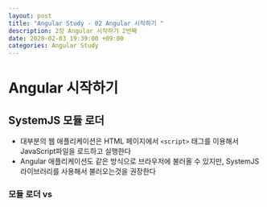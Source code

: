 ```yaml
---
layout: post
title: "Angular Study - 02 Angular 시작하기 "
description: 2장 Angular 시작하기 2번째
date: 2020-02-03 19:39:00 +09:00
categories: Angular Study
---
```





# Angular 시작하기

## SystemJS 모듈 로더

- 대부분의 웹 애플리케이션은 HTML 페이지에서 `<script>` 태그를 이용해서 JavaScript파일을 로드하고 실행한다
- Angular 애플리케이션도 같은 방식으로 브라우저에 불러올 수 있지만, SystemJS 라이브러리를 사용해서 불러오는것을 권장한다

### 모듈 로더 vs <script>태그
- `<script>`태그를 사용하는 방식의 문제점
    * 개발자가 HTML파일의 `<script>`태그를 관리해야 한다. 필요 없어진 태그를 삭제 하지 않으면, 해당 페이지는 불필요한 네트워크 부하를 유발하게 된다
    * `<script>`태그의 순서가 문제가 될 수 있다. 브라우저가 보장 하는것은 HTML문서의 `<head>`안에 있는 `<script>`태그를 순서대로 실행 하는 것 뿐이며, 그 이외의 `<script>`태그는 실행 순서를 보장하지는 않는다
- 모듈 로더를 사용하는 방식의 이점
    * 코드를 모듈 단위의 개별 파일로 나누어서 개발 할 때, 모듈 로더가 해당 모듈을 찾아서 다운로드 한 후에 코드의 다음 부분을 실행한다. 이러한 방식은 프로젝트 관리에 도움이 된다
    * 애플리케이션의 시작 파일을 기준으로 애플리케이션에서 사용하는 모든 모듈을 찾아서 파일 하나로 번들링 할 수 있다

### SystemJS 시작하기
- System.import() 함수
    ```javascript
    System.import('./my-module.js'); //파일 경로로 지정
    System.import('@angular2/core'); //모듈 이름으로 지정

    System.import('./lib.js').then(libModule => { // 모듈을 찾아 불러오는데 성공하면 then 콜백 실행
        libModule. ~~~
    });
    ```
- System.config() 함수
    ```javascript
    //System.config는 여러번 호출 될 수 있으며, 같은 옵션이 여러번 설정 된다면 가장 나중의 설정만 유효하다
    System.config({ baseURL : '/app' }); // BaseURL 지정
    System.import('/my-module.js'); // /app/my-module.js
    System.import('./my-module.js'); // /my-module.js
    System.import('@angular2/core'); // 모듈 이름으로 지정, 모듈 이름 지정 및 절대경로로 호출 할 경우에는 무시된다

    System.config({ 
        baseURL : '/app',
        map : { 'someModule' : 'someModule.js' }
    }); // 미리 지정한 이름으로 모듈을 참조 할 수 있는 맵을 만듬
    System.import('someModule'); //미리 지정한 이름 사용

    System.config({ 
        packages : {
            app : {
                defaultExtension : 'ts',
                main : 'main_sample'
            }
        }
    }); // SystemJS의 옵션을 패키지 단위로 설정
    System.import('app'); // TypeScript로 작성된 main_smaple.ts 파일을 불러옴

    System.config({ 
        baseURL : '/app',
        map : { 'someModule' : 'someModule.js' },
        paths : { '*' , 'lib/*' }
    }); // paths는 map과 유사 하지만, 특수문자 매칭을 지원
    System.import('someModule'); // /app/lib/someModule.js

    System.config({ 
        transpliter : 'traceur',
        map : { 'traceur' : 'https://unpkg.com/traceur@0.0.111/bin/traceur.js' }
    });//모듈을 불러올 때, 어떤 코드 변환기를 사용 할 지 지정가능
    ```

## 정리
- Angular 애플리케이션은 모듈로 패키징된 컴포넌트의 계층으로 구성 된다
- Angular 컴포넌트는 UI를 렌더링 하는 템플릿과 컴포넌트의 기능을 정의하는 클래스로 구성된다
- 애플리케이션을 구성하는 각 모듈은 ES6형식으로 구현하고, SystemJS 모듈 로더로 이 모듈들을 조합해서 실행 할 수 있다
- SystemJS 설정값은 index.html 파일에서 설정 할 수도 있고, 별개의 설정 파일로 정의 할 수도 있다






  

